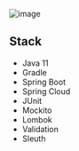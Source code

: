 ![image](https://user-images.githubusercontent.com/63301414/139504370-510ef6a1-6577-4bee-8443-ea38e00a10b7.png)

## Stack

- Java 11
- Gradle
- Spring Boot
- Spring Cloud
- JUnit
- Mockito
- Lombok
- Validation
- Sleuth
